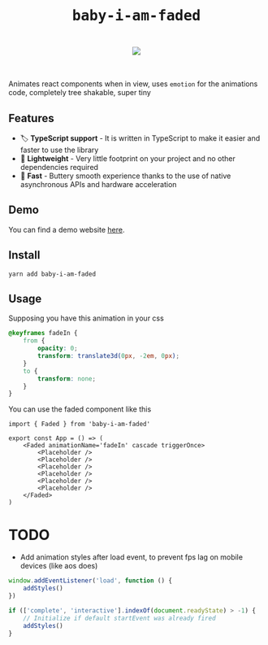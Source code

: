<div align="center">
    <br/>
    <br/>
    <h1><pre>baby-i-am-faded</pre></h1>
    <br/>
    <img src="https://upload.wikimedia.org/wikipedia/en/thumb/4/48/Faded_Zhu.jpg/220px-Faded_Zhu.jpg" />
    <br/>
    <br/>
    <br/>
</div>

Animates react components when in view, uses `emotion` for the animations code, completely tree shakable, super tiny

## Features

-   🏷 **TypeScript support** - It is written in TypeScript to make it easier and faster to use the library
-   🍃 **Lightweight** - Very little footprint on your project and no other dependencies required
-   🚀 **Fast** - Buttery smooth experience thanks to the use of native asynchronous APIs and hardware acceleration

## Demo

You can find a demo website [here](https://baby-i-am-faded.xmorse.now.sh).

## Install

`yarn add baby-i-am-faded`

## Usage

Supposing you have this animation in your css

```css
@keyframes fadeIn {
    from {
        opacity: 0;
        transform: translate3d(0px, -2em, 0px);
    }
    to {
        transform: none;
    }
}
```

You can use the faded component like this

```tsx
import { Faded } from 'baby-i-am-faded'

export const App = () => (
    <Faded animationName='fadeIn' cascade triggerOnce>
        <Placeholder />
        <Placeholder />
        <Placeholder />
        <Placeholder />
        <Placeholder />
        <Placeholder />
    </Faded>
)
```

# TODO

-   Add animation styles after load event, to prevent fps lag on mobile devices (like aos does)

```ts
window.addEventListener('load', function () {
    addStyles()
})

if (['complete', 'interactive'].indexOf(document.readyState) > -1) {
    // Initialize if default startEvent was already fired
    addStyles()
}
```
